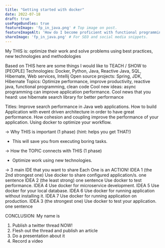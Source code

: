```yaml
---
title: "Getting started with docker"
date: 2022-07-18
draft: true
usePageBundles: true
featureImage: 'fp_in_java.png' # Top image on post.
featureImageAlt: 'How do I become proficient with functional programming in Java' # Alternative text for featured image.
shareImage: 'fp_in_java.png' # For SEO and social media snippets.
---
```


My THIS is: optimize their work and solve problems using best practices, new technologies and methodologies

Based on THIS here are some things I would like to TEACH / SHOW to [PEOPLE]
Technologies: Docker, Python, Java, Reactive Java, SQL, Hibernate, Web services, Intellij
Open source projects: Spring, JDK, Hibernate
Topics: Optimize performance, improve productivity, reactive java, functional programming, clean code
Cool new ideas: async programming can improve application performance.
Cool news that you heard: use hibernate search library for better performance


Titles:
Improve search performance in Java web applications.
How to build Application with event driven architecture in order to have great performance.
How cohesion and coupling improve the performance of your application.
Using docker to optimize your workflow.

-> Why THIS is important (1 phase) (hint: helps you get THAT!)
- This will save you from executing boring tasks.

-> How the TOPIC connects with THIS (1 phase)
- Optimize work using new technologies.

-> 3 main IDE that you want to share
Each One is an ACTION!
 IDEA 1 (the 2nd strongest one)
  Use docker to share configured application/s.
  one sentence
 IDEA 2 (the least strong)
  one sentence
  Use docker to test performance.
IDEA 4 
  Use docker for microservice development.
IDEA 5
  Use docker for your local database.
IDEA 6
  Use docker for running application without installing it.
IDEA 7
  Use docker for running application on production.
IDEA 3 (the strongest one)
  Use docker to test your application.
  one sentence


CONCLUSION:
My name is 

1) Publish a twitter thread NOW!
2) Flesh out the thread and publish an article
3) Do a presentation about it
4) Record a video

